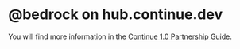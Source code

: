 # @bedrock on hub.continue.dev

You will find more information in the [Continue 1.0 Partnership Guide](https://continuedev.notion.site/Continue-1-0-Partnership-Guide-1811d55165f7802686fcd0b70464e778).
